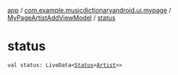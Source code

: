 [app](../../index.md) / [com.example.musicdictionaryandroid.ui.mypage](../index.md) / [MyPageArtistAddViewModel](index.md) / [status](./status.md)

# status

`val status: LiveData<`[`Status`](../../com.example.musicdictionaryandroid.ui.util/-status/index.md)`<`[`Artist`](../../com.example.musicdictionaryandroid.domain.model.entity/-artist/index.md)`>>`